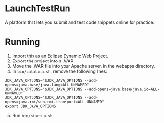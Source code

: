 # LaunchTestRun
A platform that lets you submit and test code snippets online for practice.

# Running
1. Import this as an Eclipse Dynamic Web Project.
2. Export the project into a .WAR.
3. Move the .WAR file into your Apache server, in the webapps directory.
4. In ``bin/catalina.sh``, remove the following lines:
```
JDK_JAVA_OPTIONS="$JDK_JAVA_OPTIONS --add-opens=java.base/java.lang=ALL-UNNAMED"
JDK_JAVA_OPTIONS="$JDK_JAVA_OPTIONS --add-opens=java.base/java.io=ALL-UNNAMED"
JDK_JAVA_OPTIONS="$JDK_JAVA_OPTIONS --add-opens=java.rmi/sun.rmi.transport=ALL-UNNAMED"
export JDK_JAVA_OPTIONS
```
5. Run ``bin/startup.sh``.
